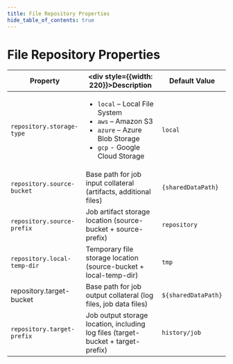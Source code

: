 ```yaml
---
title: File Repository Properties
hide_table_of_contents: true
---
```


# File Repository Properties

| Property| <div style={{width: 220}}>Description</div>| Default Value |
| --- | --- | --- |
| `repository.storage-type` | <ul><li>`local` – Local File System</li><li>`aws` – Amazon S3</li><li>`azure` – Azure Blob Storage</li><li>`gcp` - Google Cloud Storage</li></ul> | `local` |
| `repository.source-bucket` | Base path for job input collateral (artifacts, additional files) | `{sharedDataPath}` |
| `repository.source-prefix` | Job artifact storage location (source-bucket + source-prefix) | `repository` |
| `repository.local-temp-dir` | Temporary file storage location (source-bucket + local-temp-dir) | `tmp` |
| repository.target-bucket | Base path for job output collateral (log files, job data files) | `${sharedDataPath}` |
| `repository.target-prefix` | Job output storage location, including log files (target-bucket + target-prefix) | `history/job` |

